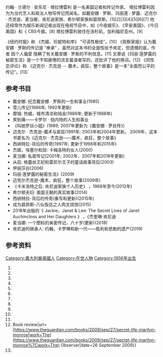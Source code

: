 约翰 · 兰德尔 · 安东尼 · 塔拉博雷利 是一名美国记者和传记作家。 塔拉博雷利因为为当代艺人和政治人物写传记而闻名，如戴安娜 · 罗斯、玛丽莲 · 梦露、迈克尔 · 杰克逊、麦当娜、肯尼迪家族、希尔顿家族和碧昂斯。\[1\]\[2\]\[3\]\[4\]\[5\]\[6\]\[7\] 他还经常作为娱乐新闻记者出现在电视节目中，如《今夜娱乐》、《早安美国》、《今日美国》和《 CBS今晨。\[8\] 塔拉博雷利居住在洛杉矶，加利福尼亚州。\[9\]

《纽约时报》称 《杰姬、珍妮特和李》 “可读性极佳”。\[10\] 《观察家报》认为戴安娜 · 罗斯的传记是 “奉承” ，虽然对这本书的全面性给予肯定，但遗憾的是，作者 因个人偏爱 隐瞒了有关戴安娜 · 罗斯的不利信息。\[11\] 文章说《玛丽·莲梦露的秘密生活》是一个不知疲倦的流言蜚语者写的，还批评了他的用词。\[12\] 《同性恋评论》称 《迈克尔 · 杰克逊 － 魔术，疯狂，整个故事》是一本“全面而公平的传记”。\[13\]

## 参考书目

  - 戴安娜: 纪念戴安娜 · 罗斯的一生和事业(1985)
  - 雪儿传记(1986年; 1992年更新)
  - 摩城: 热蜡，城市清凉和纯金(1986年; 更新于1988年)
  - 笑到痛——卡罗尔 · 伯内特的人生和事业
  - 《叫她罗丝小姐》(1989; 2007年更新为《戴安娜 · 罗丝传》)
  - 迈克尔 · 杰克逊-魔术与疯狂(1991年; 2003年和2004年更新。 2009年，这本书更名为《迈克尔 · 杰克逊——魔术，疯狂，整个故事》
  - 西纳特拉-背后的传奇(1997年; 更新于1998年和2015年)
  - 杰姬，埃塞尔和琼: 卡梅洛特的女人(2000)
  - 麦当娜: 私密传记(2001年; 2002年、2007年和2018年更新)
  - 从前: 格蕾丝王妃和雷尼尔王子的童话故事背后(2003)
  - 伊丽莎白(2006)
  - 玛丽·莲梦露的秘密生活》(2009)
  - 迈克尔杰克逊-魔术，疯狂，整个故事(2009年)
  - 《卡米洛特之后: 肯尼迪家族个人历史》 ，1968年至今(2012年)
  - 希尔顿夫妇: 美国王朝的真实故事(2014)
  - 西纳特拉-背后的传奇(重写和更新)(2015年)
  - 成为碧昂斯-八仙饭店之人肉叉烧饱(2015)
  - 2018年出版的《 Jackie，Janet & Lee: The Secret Lives of Janet Auchincloss and Her Daughters 》 ，《杰奎琳·肯尼迪
  - 麦当娜: 一个图标的亲密传记，六十岁(更新)(2018)
  - 肯尼迪的继承人: 约翰，卡罗琳和新一代——胜利和悲剧的遗产(2019)

## 参考资料

[Category:義大利裔美國人](https://zh.wikipedia.org/wiki/Category:義大利裔美國人 "wikilink") [Category:在世人物](https://zh.wikipedia.org/wiki/Category:在世人物 "wikilink") [Category:1956年出生](https://zh.wikipedia.org/wiki/Category:1956年出生 "wikilink")

1.
2.
3.
4.
5.
6.
7.
8.
9.
10.
11.
12.  Book review|url=[https://www.theguardian.com/books/2009/sep/27/secret-life-marilyn-monroe|work=The](https://www.theguardian.com/books/2009/sep/27/secret-life-marilyn-monroe%7Cwork=The) Observer|date=26 September 2009}}
13.